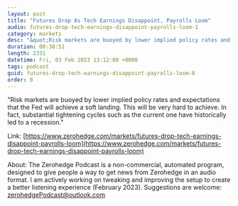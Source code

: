 ```yaml
---
layout: post
title: "Futures Drop As Tech Earnings Disappoint, Payrolls Loom"
audio: futures-drop-tech-earnings-disappoint-payrolls-loom-1
category: markets
desc: "&quot;Risk markets are buoyed by lower implied policy rates and expectations that the Fed will achieve a soft landing. This will be very hard to achieve. In fact, substantial tightening cycles such as the current one have historically led to a recession.&quot;"
duration: 00:38:51
length: 2331
datetime: Fri, 03 Feb 2023 13:12:00 +0000
tags: podcast
guid: futures-drop-tech-earnings-disappoint-payrolls-loom-0
order: 0
---
```

&quot;Risk markets are buoyed by lower implied policy rates and expectations that the Fed will achieve a soft landing. This will be very hard to achieve. In fact, substantial tightening cycles such as the current one have historically led to a recession.&quot;

Link: [https://www.zerohedge.com/markets/futures-drop-tech-earnings-disappoint-payrolls-loom](https://www.zerohedge.com/markets/futures-drop-tech-earnings-disappoint-payrolls-loom)

About: The Zerohedge Podcast is a non-commercial, automated program, designed to give people a way to get news from Zerohedge in an audio format.  I am actively working on tweaking and improving the setup to create a better listening experience (February 2023).  Suggestions are welcome: [zerohedgePodcast@outlook.com](mailto:zerohedgePodcast@outlook.com)
